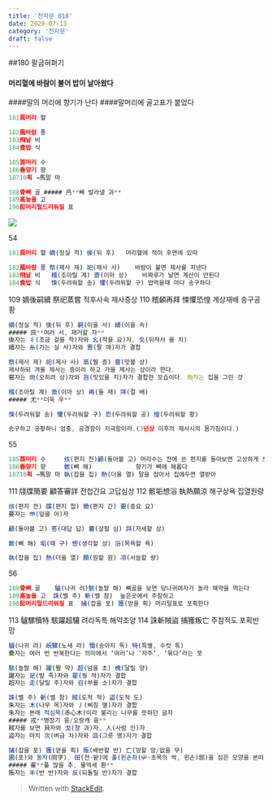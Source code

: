 ```yaml
---
title: '천자문 018'
date: 2020-07-13
category: '천자문'
draft: false
---
```

##180  팔굽혀펴기
 #### 머리혈에 바람이 불어 밥이 날아왔다
####말의 머리에 향기가 난다
####말머리에  골고표가 붙었다

```js
181頁머리 혈

182風바람 풍
183飛날 비
184食밥 식

185首머리 수
186香향기 향
18710획 →馬말 마

188骨뼈 골 ##### 冎**뼈 발라낼 과**
189高높을 고
190髟머리털드리워질 표

```
![](https://i.ibb.co/Y3cw2nN/Screen-Shot-2020-07-13-at-12-05-05-PM.png)


54
```js
181頁머리 혈 嫡(정실 적) 後(뒤 후)   머리혈에 적이 후면에 있따

182風바람 풍 祭(제사 제) 祀(제사 사)    바람이 불면 제사를 지낸다
183飛날 비   稽(조아릴 계) 斎(이마 상)    비짜루가 날면 계산이 안된다
184食밥 식   悚(두려워할 송) 懼(두려워할 구) 밥먹을때 마다 송구하다
```
109 嫡後嗣續 祭祀蒸嘗 적후사속 제사증상
110 稽顙再拜 悚懼恐惶 계상재배 송구공황
```js
嫡(정실 적) 後(뒤 후) 嗣(이을 사) 續(이을 속)
##### 庶**여러 서, 제거할 자**
後자는 彳(조금 걸을 척)자와 幺(작을 요)자, 夂(뒤져서 올 치)
續자는 糸(가는 실 사)자와 賣(팔 매)자가 결합

祭(제사 제) 祀(제사 사) 蒸(찔 증) 嘗(맛볼 상)
제사하되 겨울 제사는 증이라 하고 가을 제사는 상이라 한다.
嘗자는 尙(오히려 상)자와 旨(맛있을 지)자가 결합한 모습이다. 尙자는 집을 그린 것

稽(조아릴 계) 斎(이마 상) 再(둘 재) 拜(절 배)
##### 尤**더욱 우**

悚(두려워할 송) 懼(두려워할 구) 恐(두려워할 공) 惶(두려워할 황)

송구하고 공황하니 엄중, 공경함이 지극함이라.(3년상 이후의 제사시의 몸가짐이다.)
```
55
```js
185首머리 수     烗(편지 전)顧(돌아볼 고) 머리수는 전에 쓴 편지를 돌아보면 고상하게 쓰여있다
186香향기 향     骸(뼈 해)            향기가 뼈에 해롭다
18710획 →馬말 마 執(잡을 집) 熱(더울 열) 말을 잡아서 집에두면 열받아
```
111 牋牒簡要 顧答審詳 전첩간요 고답심상
112 骸垢想浴 執熱願涼 해구상욕 집열원량

```js
烗(편지 전) 牒(편지 첩) 簡(편지 간) 要(중요 요)
要자는 襾(덮을 아)자

顧(돌아볼 고) 答(대답 답) 審(살필 심) 詳(자세할 상)

骸(뼈 해) 垢(때 구) 想(생각할 상) 浴(목욕할 욕)

執(잡을 집) 熱(더울 열) 願(원할 원) 凉(서늘할 량)


```
56
```js
188骨뼈 골    驢(나귀 려)駭(놀랄 해) 뼈골을 보면 당나귀여자가 놀라 해약을 먹는다
189高높을 고  誅(벨 주) 斬(벨 참)  높은곳에서 주참하고
190髟머리털드리워질 표  捕(잡을 포) 獲(얻을 획) 머리털표로 포획한다
``` 
113 驢騾犢特 駭躍超驤 려라독특 해약초양
114 誅斬賊盜 捕獲叛亡  주참적도 포획반망
```js
驢(나귀 려) 岲騾(노새 라) 犢(송아지 독) 特(특별, 수컷 특)
纍자는 여러 번 반복한다는 의미에서 ‘여러’나 ‘자주’, ‘묶다’라는 뜻

駭(놀랄 해) 躍(뛸 약) 超(넘을 초) 槐(달릴 양)
躍자는 足(발 족)자와 翟(꿩 적)자가 결합
超자는 走(달릴 주)자와 召(부를 소)자가 결합

誅(벨 주) 斬(벨 참) 賊(도적 적) 盜(도적 도)
朱자는 木(나무 목)자와 丿(삐침 별)자가 결합
朱자는 본래 적심목(赤心木)이라 불리는 나무를 뜻하던 글자
##### 戎**병장기 융/오랑캐 융**
賊자를 보면 貝자와 戈(창 과)자, 人(사람 인)자
盜자는 마치 次(버금 차)자와 皿(그릇 명)자가 결합

捕(잡을 포) 獲(얻을 획) 叛(배반할 반) 亡(망할 망/없을 무)
圃(포)와 동자(同字). 田(전☞밭)에 풀(왼손좌(屮☞초목의 싹, 왼손)部)을 심은 모양을 본떠 「채소밭」을 뜻함.
##### 萑**풀 많을 추, 물억새 환**
叛자는 半(반 반)자와 反(되돌릴 반)자가 결합
```
> Written with [StackEdit](https://stackedit.io/).
<!--stackedit_data:
eyJoaXN0b3J5IjpbLTMzNjMxMTI5NSwtODM1MjI2MDc3LDQwMj
UxOTIyMiwxNTc2NDc1MzMzLC0xNTk4MzI5NTA2LDEzNTMwMjcz
MDcsMTE5MDA0NTEwOCwtNzc5OTc4NDQ0LC0yMTIwNjA5OTYxLC
04Mzc4NzkxNTMsLTE2NjgxOTc0MjUsLTQyODAzMzUxNiwxMzk0
NDM5MTksLTE1MjY1NTkyMDgsLTE3MTI4MDY4NDUsLTEzMDA1Mz
I3NjIsLTY5OTgxMzE1Myw3MTU5Njc5MzQsMzQ4NjE0MTE0LDM2
ODI0MzMzNF19
-->
